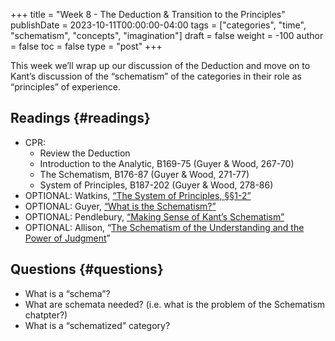 +++
title = "Week 8 - The Deduction & Transition to the Principles"
publishDate = 2023-10-11T00:00:00-04:00
tags = ["categories", "time", "schematism", "concepts", "imagination"]
draft = false
weight = -100
author = false
toc = false
type = "post"
+++

This week we&rsquo;ll wrap up our discussion of the Deduction and move on to Kant&rsquo;s
discussion of the &ldquo;schematism&rdquo; of the categories in their role as &ldquo;principles&rdquo;
of experience.


## Readings {#readings}

-   CPR:
    -   Review the Deduction
    -   Introduction to the Analytic, B169-75 (Guyer &amp; Wood, 267-70)
    -   The Schematism, B176-87 (Guyer &amp; Wood, 271-77)
    -   System of Principles, B187-202 (Guyer &amp; Wood, 278-86)
-   OPTIONAL: Watkins, [&ldquo;The System of Principles, §§1-2&rdquo;](https://www.dropbox.com/s/o3fnqe672dafpt8/watkins2010_the_system_of_principles.pdf?dl=0)
-   OPTIONAL: Guyer, [&ldquo;What is the Schematism?&rdquo;](https://www.dropbox.com/s/nkrbzkhdwzgbxmn/guyer1987-ch6_What_is_the_Schematism.pdf?dl=0)
-   OPTIONAL: Pendlebury, [&ldquo;Making Sense of Kant&rsquo;s Schematism&rdquo;](https://www.dropbox.com/s/1azal1iky0al3c3/pendlebury1995_making_sense_of_kant%2527s_schematism.pdf?dl=0)
-   OPTIONAL: Allison, &ldquo;[The Schematism of the Understanding and the Power of Judgment](https://www.dropbox.com/s/o16iodt1blq6dks/allison2004-ch8_The_Schematism_of_the_Understanding_and_the_Power_of_Judgment.pdf?dl=0)&rdquo;


## Questions {#questions}

-   What is a &ldquo;schema&rdquo;?
-   What are schemata needed? (i.e. what is the problem of the Schematism chatpter?)
-   What is a &ldquo;schematized&rdquo; category?
